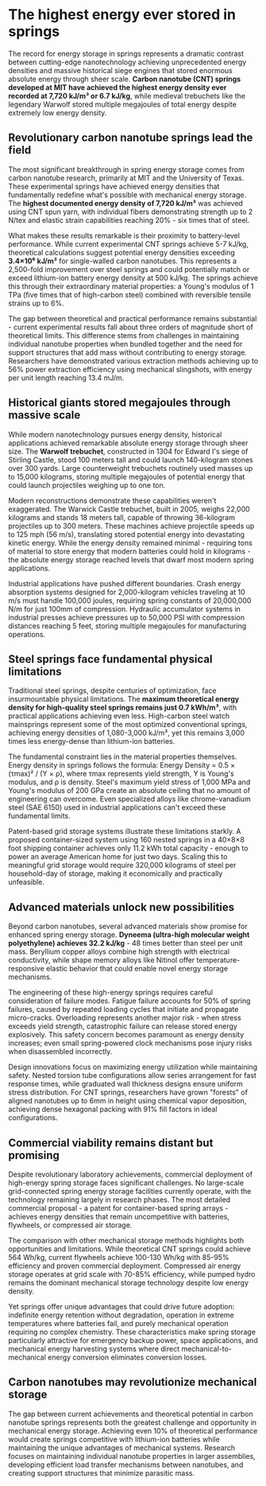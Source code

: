 # The highest energy ever stored in springs

The record for energy storage in springs represents a dramatic contrast between cutting-edge nanotechnology achieving unprecedented energy densities and massive historical siege engines that stored enormous absolute energy through sheer scale. **Carbon nanotube (CNT) springs developed at MIT have achieved the highest energy density ever recorded at 7,720 kJ/m³ or 6.7 kJ/kg**, while medieval trebuchets like the legendary Warwolf stored multiple megajoules of total energy despite extremely low energy density.

## Revolutionary carbon nanotube springs lead the field

The most significant breakthrough in spring energy storage comes from carbon nanotube research, primarily at MIT and the University of Texas. These experimental springs have achieved energy densities that fundamentally redefine what's possible with mechanical energy storage. The **highest documented energy density of 7,720 kJ/m³** was achieved using CNT spun yarn, with individual fibers demonstrating strength up to 2 N/tex and elastic strain capabilities reaching 20% - six times that of steel.

What makes these results remarkable is their proximity to battery-level performance. While current experimental CNT springs achieve 5-7 kJ/kg, theoretical calculations suggest potential energy densities exceeding **3.4×10⁶ kJ/m³** for single-walled carbon nanotubes. This represents a 2,500-fold improvement over steel springs and could potentially match or exceed lithium-ion battery energy density at 500 kJ/kg. The springs achieve this through their extraordinary material properties: a Young's modulus of 1 TPa (five times that of high-carbon steel) combined with reversible tensile strains up to 6%.

The gap between theoretical and practical performance remains substantial - current experimental results fall about three orders of magnitude short of theoretical limits. This difference stems from challenges in maintaining individual nanotube properties when bundled together and the need for support structures that add mass without contributing to energy storage. Researchers have demonstrated various extraction methods achieving up to 56% power extraction efficiency using mechanical slingshots, with energy per unit length reaching 13.4 mJ/m.

## Historical giants stored megajoules through massive scale

While modern nanotechnology pursues energy density, historical applications achieved remarkable absolute energy storage through sheer size. The **Warwolf trebuchet**, constructed in 1304 for Edward I's siege of Stirling Castle, stood 100 meters tall and could launch 140-kilogram stones over 300 yards. Large counterweight trebuchets routinely used masses up to 15,000 kilograms, storing multiple megajoules of potential energy that could launch projectiles weighing up to one ton.

Modern reconstructions demonstrate these capabilities weren't exaggerated. The Warwick Castle trebuchet, built in 2005, weighs 22,000 kilograms and stands 18 meters tall, capable of throwing 36-kilogram projectiles up to 300 meters. These machines achieve projectile speeds up to 125 mph (56 m/s), translating stored potential energy into devastating kinetic energy. While the energy density remained minimal - requiring tons of material to store energy that modern batteries could hold in kilograms - the absolute energy storage reached levels that dwarf most modern spring applications.

Industrial applications have pushed different boundaries. Crash energy absorption systems designed for 2,000-kilogram vehicles traveling at 10 m/s must handle 100,000 joules, requiring spring constants of 20,000,000 N/m for just 100mm of compression. Hydraulic accumulator systems in industrial presses achieve pressures up to 50,000 PSI with compression distances reaching 5 feet, storing multiple megajoules for manufacturing operations.

## Steel springs face fundamental physical limitations

Traditional steel springs, despite centuries of optimization, face insurmountable physical limitations. The **maximum theoretical energy density for high-quality steel springs remains just 0.7 kWh/m³**, with practical applications achieving even less. High-carbon steel watch mainsprings represent some of the most optimized conventional springs, achieving energy densities of 1,080-3,000 kJ/m³, yet this remains 3,000 times less energy-dense than lithium-ion batteries.

The fundamental constraint lies in the material properties themselves. Energy density in springs follows the formula: Energy Density = 0.5 × (τmax)² / (Y × ρ), where τmax represents yield strength, Y is Young's modulus, and ρ is density. Steel's maximum yield stress of 1,000 MPa and Young's modulus of 200 GPa create an absolute ceiling that no amount of engineering can overcome. Even specialized alloys like chrome-vanadium steel (SAE 6150) used in industrial applications can't exceed these fundamental limits.

Patent-based grid storage systems illustrate these limitations starkly. A proposed container-sized system using 160 nested springs in a 40×8×8 foot shipping container achieves only 11.2 kWh total capacity - enough to power an average American home for just two days. Scaling this to meaningful grid storage would require 320,000 kilograms of steel per household-day of storage, making it economically and practically unfeasible.

## Advanced materials unlock new possibilities

Beyond carbon nanotubes, several advanced materials show promise for enhanced spring energy storage. **Dyneema (ultra-high molecular weight polyethylene) achieves 32.2 kJ/kg** - 48 times better than steel per unit mass. Beryllium copper alloys combine high strength with electrical conductivity, while shape memory alloys like Nitinol offer temperature-responsive elastic behavior that could enable novel energy storage mechanisms.

The engineering of these high-energy springs requires careful consideration of failure modes. Fatigue failure accounts for 50% of spring failures, caused by repeated loading cycles that initiate and propagate micro-cracks. Overloading represents another major risk - when stress exceeds yield strength, catastrophic failure can release stored energy explosively. This safety concern becomes paramount as energy density increases; even small spring-powered clock mechanisms pose injury risks when disassembled incorrectly.

Design innovations focus on maximizing energy utilization while maintaining safety. Nested torsion tube configurations allow series arrangement for fast response times, while graduated wall thickness designs ensure uniform stress distribution. For CNT springs, researchers have grown "forests" of aligned nanotubes up to 6mm in height using chemical vapor deposition, achieving dense hexagonal packing with 91% fill factors in ideal configurations.

## Commercial viability remains distant but promising

Despite revolutionary laboratory achievements, commercial deployment of high-energy spring storage faces significant challenges. No large-scale grid-connected spring energy storage facilities currently operate, with the technology remaining largely in research phases. The most detailed commercial proposal - a patent for container-based spring arrays - achieves energy densities that remain uncompetitive with batteries, flywheels, or compressed air storage.

The comparison with other mechanical storage methods highlights both opportunities and limitations. While theoretical CNT springs could achieve 564 Wh/kg, current flywheels achieve 100-130 Wh/kg with 85-95% efficiency and proven commercial deployment. Compressed air energy storage operates at grid scale with 70-85% efficiency, while pumped hydro remains the dominant mechanical storage technology despite low energy density.

Yet springs offer unique advantages that could drive future adoption: indefinite energy retention without degradation, operation in extreme temperatures where batteries fail, and purely mechanical operation requiring no complex chemistry. These characteristics make spring storage particularly attractive for emergency backup power, space applications, and mechanical energy harvesting systems where direct mechanical-to-mechanical energy conversion eliminates conversion losses.

## Carbon nanotubes may revolutionize mechanical storage

The gap between current achievements and theoretical potential in carbon nanotube springs represents both the greatest challenge and opportunity in mechanical energy storage. Achieving even 10% of theoretical performance would create springs competitive with lithium-ion batteries while maintaining the unique advantages of mechanical systems. Research focuses on maintaining individual nanotube properties in larger assemblies, developing efficient load transfer mechanisms between nanotubes, and creating support structures that minimize parasitic mass.